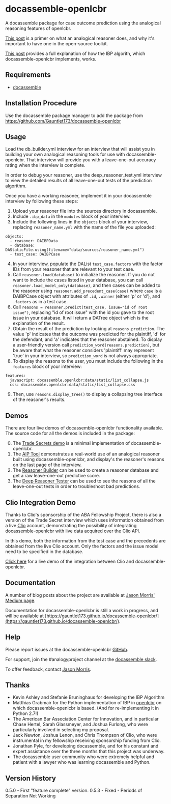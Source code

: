 # docassemble-openlcbr
A docassemble package for case outcome prediction using the analogical reasoning features of openlcbr.

[This post](https://medium.com/@jason_90344/legal-expert-systems-just-got-smarter-e7e12b75e872) is a primer
on what an analogical reasoner does, and why it's important to have one in the open-source toolkit.

[This post](https://medium.com/@jason_90344/automating-case-based-reasoning-by-analogy-a-deep-dive-a1b015f234dd) provides
a full explanation of how the IBP algorith, which docassemble-openlcbr implements, works.

## Requirements
* [docassemble](https://docassemble.org/)
## Installation Procedure
Use the docassemble package manager to add the package from https://github.com/Gauntlet173/docassemble-openlcbr
## Usage
Load the db\_builder.yml interview for an interview that will assist you in building
your own analogical reasoning tools for use with docassemble-openlcbr. That interview
will provide you with a leave-one-out accuracy rating when the interview is complete.

In order to debug your reasoner, use the deep\_reasoner\_test.yml interview to view the
detailed results of all leave-one-out tests of the prediction algorithm.

Once you have a working reasoner, implement it in your docassemble interview by
following these steps:

1. Upload your reasoner file into the sources directory in docassemble.
2. Include `.ibp_data` in the `modules` block of your interview.
3. Include the following lines in the `objects` block of your interview, replacing
   `reasoner_name.yml` with the name of the file you uploaded:
```
objects:
  - reasoner: DAIBPData
  - database: DAStaticFile.using(filename="data/sources/reasoner_name.yml")
  - test_case: DAIBPCase
```
4. In your interview, populate the DAList `test_case.factors` with the factor IDs from your
   reasoner that are relevant to your test case.
5. Call `reasoner.load(database)` to initialize the reasoner. If you do not want to
   include the cases listed in your database, you can call `reasoner.load_model_only(database)`,
   and then cases can be added to the reasoner using `reasoner.add_precedent_case(case)`
   where `case` is a DAIBPCase object with attributes of `.id`, `.winner` (either 'p'
   or 'd'), and `.factors` as in a test case.
6. Call `reasons = reasoner.predict(test_case, issue="id of root issue")`, replacing
   "id of root issue" with the id you gave to the root issue in your database. It will
   return a DATree object which is the explanation of the result.
7. Obtain the result of the prediction by looking at `reasons.prediction`. The value 'p'
   indicates that the outcome was predicted for the plaintiff, 'd' for the defendant,
   and 'a' indicates that the reasoner abstained. To display a user-friendly version
   call `prediction_word(reasons.prediction)`, but be aware that what the reasoner
   considers 'plaintiff' may represent 'true' in your interview, so `prediction_word`
   is not always appropriate.
8. To display the reasons to the user, you must include the following in the
   `features` block of your interview:
```
features:
  javascript: docassemble.openlcbr:data/static/list_collapse.js
  css: docassemble.openlcbr:data/static/list_collapse.css
```
9. Then, use `reasons.display_tree()` to display a collapsing tree interface of
   the reasoner's results.

## Demos
There are four live demos of docassemble-openlcbr functionality available. The source code for all the demos is included
in the package:

0. The [Trade Secrets demo](https://testda.roundtablelaw.ca/interview?i=docassemble.openlcbr%3Adata%2Fquestions%2Fexplain_lcbr_test.yml)
   is a minimal implementation of docassemble-openlcbr.
1. The [AIP Tool](https://testda.roundtablelaw.ca/interview?i=docassemble.openlcbr%3Adata%2Fquestions%2Faip_tool.yml)
   demonstrates a real-world use of an analogical reasoner built using
   docassemble-openlcbr, and display's the reasoner's reasons on the last page of
   the interview.
2. The [Reasoner Builder](https://testda.roundtablelaw.ca/interview?i=docassemble.openlcbr%3Adata%2Fquestions%2Fdb_builder.yml)
   can be used to create a reasoner database and get a raw
   leave-one-out predictive score.
3. The [Deep Reasoner Tester](https://testda.roundtablelaw.ca/interview?i=docassemble.openlcbr%3Adata%2Fquestions%2Fdeep_reasoner_tester.yml) can be used to see the reasons of all the leave-one-out
   tests in order to troubleshoot bad predictions.

## Clio Integration Demo
Thanks to Clio's sponsorship of the ABA Fellowship Project, there is also a version of the
Trade Secret interview which uses information obtained from a live
[Clio](http://www.clio.com) account, demonstrating the possibility of integrating
docassemble-openlcbr with live data acquired over the Clio API.

In this demo, both the information from the test case and the precedents are obtained
from the live Clio account.  Only the factors and the issue model need to be specified
in the database.

[Click here](https://testda.roundtablelaw.ca/interview?i=docassemble.clio%3Adata%2Fquestions%2Fclio_openlcbr_demo.yml)
for a live demo of the integration between Clio and docassemble-openlcbr.

## Documentation
A number of blog posts about the project are available at 
[Jason Morris' Medium page](https://medium.com/@jason_90344).

Documentation for docassemble-openlcbr is still a work in progress, and will be available at
[https://gauntlet173.github.io/docassemble-openlcbr/](https://gauntlet173.github.io/docassemble-openlcbr/).

## Help
Please report issues at the docassemble-openlcbr [GitHub](https://github.com/Gauntlet173/docassemble-openlcbr).

For support, join the #analogyproject channel at the [docassemble slack](https://docassemble.slack.com).

To offer feedback, contact [Jason Morris](https://www.twitter.com/RoundTableLaw).

## Thanks
* Kevin Ashley and Stefanie Bruninghaus for developing the IBP Algorithm
* Matthias Grabmair for the Python implementation of IBP in [openlcbr]() on which
  docassemble-openlcbr is based. (And for re-implementing it in Python 2.7!)
* The American Bar Association Center for Innovation, and in particular
  Chase Hertel, Sarah Glassmeyer, and Joshua Furlong, who were particularly involved
  in selecting my proposal.
* Jack Newton, Joshua Lenon, and Chris Thompson of Clio, who were instrumental in
  my fellowship receiving sponsorship funding from Clio.
* Jonathan Pyle, for developing docassemble, and for his constant and expert
  assistance over the three months that this project was underway.
* The docassemble user community who were extremely helpful and patient with a lawyer
  who was learning docassemble and Python.
  
## Version History
0.5.0 - First "feature complete" version.
0.5.3 - Fixed - Periods of Separation Not Working